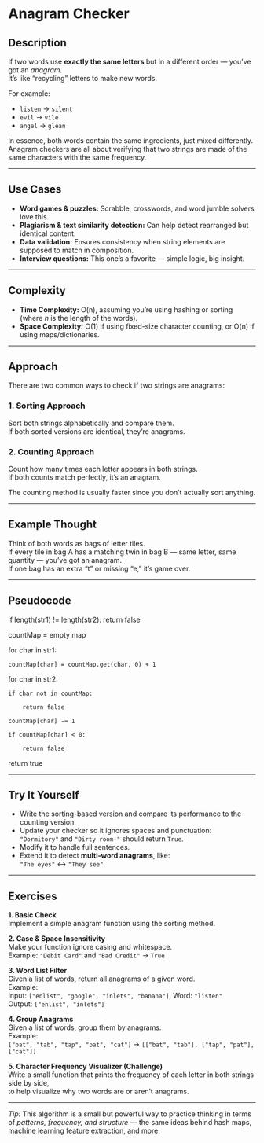 # Anagram Checker  

## Description  
If two words use **exactly the same letters** but in a different order — you’ve got an *anagram*.  
It’s like “recycling” letters to make new words.  

For example:  
- `listen` → `silent`  
- `evil` → `vile`  
- `angel` → `glean`  

In essence, both words contain the same ingredients, just mixed differently.  
Anagram checkers are all about verifying that two strings are made of the same characters with the same frequency.

---

## Use Cases  
- **Word games & puzzles:** Scrabble, crosswords, and word jumble solvers love this.  
- **Plagiarism & text similarity detection:** Can help detect rearranged but identical content.  
- **Data validation:** Ensures consistency when string elements are supposed to match in composition.  
- **Interview questions:** This one’s a favorite — simple logic, big insight.

---

## Complexity  
- **Time Complexity:** O(n), assuming you’re using hashing or sorting (where *n* is the length of the words).  
- **Space Complexity:** O(1) if using fixed-size character counting, or O(n) if using maps/dictionaries.  

---

## Approach  
There are two common ways to check if two strings are anagrams:  

### 1. **Sorting Approach**  
Sort both strings alphabetically and compare them.  
If both sorted versions are identical, they’re anagrams.  

### 2. **Counting Approach**  
Count how many times each letter appears in both strings.  
If both counts match perfectly, it’s an anagram.  

The counting method is usually faster since you don’t actually sort anything.  

---

## Example Thought  
Think of both words as bags of letter tiles.  
If every tile in bag A has a matching twin in bag B — same letter, same quantity — you’ve got an anagram.  
If one bag has an extra “t” or missing “e,” it’s game over.  

---

## Pseudocode  

if length(str1) != length(str2):
    return false

countMap = empty map

for char in str1:

    countMap[char] = countMap.get(char, 0) + 1

for char in str2:

    if char not in countMap:
    
        return false

    countMap[char] -= 1

    if countMap[char] < 0:
    
        return false

return true


---

## Try It Yourself  
- Write the sorting-based version and compare its performance to the counting version.  
- Update your checker so it ignores spaces and punctuation:  
  `"Dormitory"` and `"Dirty room!"` should return `True`.  
- Modify it to handle full sentences.  
- Extend it to detect **multi-word anagrams**, like:  
  `"The eyes"` ↔ `"They see"`.  

---

##  Exercises  

**1. Basic Check**  
Implement a simple anagram function using the sorting method.  

**2. Case & Space Insensitivity**  
Make your function ignore casing and whitespace.  
Example: `"Debit Card"` and `"Bad Credit"` → `True`  

**3. Word List Filter**  
Given a list of words, return all anagrams of a given word.  
Example:  
Input: `["enlist", "google", "inlets", "banana"]`, Word: `"listen"`  
Output: `["enlist", "inlets"]`

**4. Group Anagrams**  
Given a list of words, group them by anagrams.  
Example:  
`["bat", "tab", "tap", "pat", "cat"]` → `[["bat", "tab"], ["tap", "pat"], ["cat"]]`  

**5. Character Frequency Visualizer (Challenge)**  
Write a small function that prints the frequency of each letter in both strings side by side,  
to help visualize why two words are or aren’t anagrams.  

---

 *Tip:* This algorithm is a small but powerful way to practice thinking in terms of *patterns, frequency, and structure* — the same ideas behind hash maps, machine learning feature extraction, and more.

